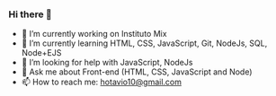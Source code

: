 ### Hi there 👋


- 🔭 I’m currently working on Instituto Mix 
- 🌱 I’m currently learning HTML, CSS, JavaScript, Git, NodeJs, SQL, Node+EJS
- 🤔 I’m looking for help with JavaScript, NodeJs
- 💬 Ask me about Front-end (HTML, CSS, JavaScript and Node)
- 📫 How to reach me: hotavio10@gmail.com
